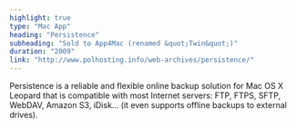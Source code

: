 ```yaml
---
highlight: true
type: "Mac App"
heading: "Persistence"
subheading: "Sold to App4Mac (renamed &quot;Twin&quot;)"
duration: "2009"
link: "http://www.polhosting.info/web-archives/persistence/"
---
```


Persistence is a reliable and flexible online backup solution for Mac OS X Leopard that is compatible with most Internet servers: FTP, FTPS, SFTP, WebDAV, Amazon S3, iDisk... (it even supports offline backups to external drives).